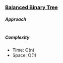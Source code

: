 ### [Balanced Binary Tree](https://leetcode.com/problems/balanced-binary-tree/)

##### Approach

```js


```

##### Complexity

- Time: O(n)
- Space: O(1)
